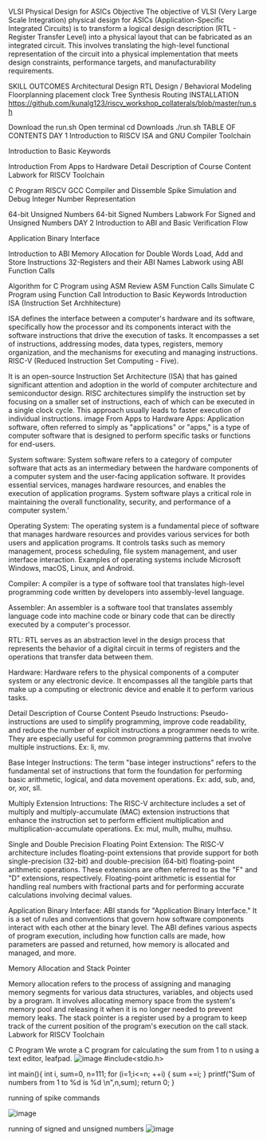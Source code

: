VLSI Physical Design for ASICs
Objective
The objective of VLSI (Very Large Scale Integration) physical design for ASICs (Application-Specific Integrated Circuits) is to transform a logical design description (RTL - Register Transfer Level) into a physical layout that can be fabricated as an integrated circuit. This involves translating the high-level functional representation of the circuit into a physical implementation that meets design constraints, performance targets, and manufacturability requirements.

SKILL OUTCOMES
Architectural Design
RTL Design / Behavioral Modeling
Floorplanning
placement
clock Tree Synthesis
Routing
INSTALLATION
https://github.com/kunalg123/riscv_workshop_collaterals/blob/master/run.sh

Download the run.sh
Open terminal
cd Downloads
./run.sh
TABLE OF CONTENTS
DAY 1
Introduction to RISCV ISA and GNU Compiler Toolchain

Introduction to Basic Keywords

Introduction
From Apps to Hardware
Detail Description of Course Content
Labwork for RISCV Toolchain

C Program
RISCV GCC Compiler and Dissemble
Spike Simulation and Debug
Integer Number Representation

64-bit Unsigned Numbers
64-bit Signed Numbers
Labwork For Signed and Unsigned Numbers
DAY 2
Introduction to ABI and Basic Verification Flow

Application Binary Interface

Introduction to ABI
Memory Allocation for Double Words
Load, Add and Store Instructions
32-Registers and their ABI Names
Labwork using ABI Function Calls

Algorithm for C Program using ASM
Review ASM Function Calls
Simulate C Program using Function Call
Introduction to Basic Keywords
Introduction
ISA (Instruction Set Archhitecture)

ISA defines the interface between a computer's hardware and its software, specifically how the processor and its components interact with the software instructions that drive the execution of tasks.
It encompasses a set of instructions, addressing modes, data types, registers, memory organization, and the mechanisms for executing and managing instructions.
RISC-V (Reduced Instruction Set Computing - Five).

It is an open-source Instruction Set Architecture (ISA) that has gained significant attention and adoption in the world of computer architecture and semiconductor design.
RISC architectures simplify the instruction set by focusing on a smaller set of instructions, each of which can be executed in a single clock cycle. This approach usually leads to faster execution of individual instructions.
image
From Apps to Hardware
Apps: Application software, often referred to simply as "applications" or "apps," is a type of computer software that is designed to perform specific tasks or functions for end-users.

System software: System software refers to a category of computer software that acts as an intermediary between the hardware components of a computer system and the user-facing application software. It provides essential services, manages hardware resources, and enables the execution of application programs. System software plays a critical role in maintaining the overall functionality, security, and performance of a computer system.'

Operating System: The operating system is a fundamental piece of software that manages hardware resources and provides various services for both users and application programs. It controls tasks such as memory management, process scheduling, file system management, and user interface interaction. Examples of operating systems include Microsoft Windows, macOS, Linux, and Android.

Compiler: A compiler is a type of software tool that translates high-level programming code written by developers into assembly-level language.

Assembler: An assembler is a software tool that translates assembly language code into machine code or binary code that can be directly executed by a computer's processor.

RTL: RTL serves as an abstraction level in the design process that represents the behavior of a digital circuit in terms of registers and the operations that transfer data between them.

Hardware: Hardware refers to the physical components of a computer system or any electronic device. It encompasses all the tangible parts that make up a computing or electronic device and enable it to perform various tasks.

Detail Description of Course Content
Pseudo Instructions: Pseudo-instructions are used to simplify programming, improve code readability, and reduce the number of explicit instructions a programmer needs to write. They are especially useful for common programming patterns that involve multiple instructions. Ex: li, mv.

Base Integer Instructions: The term "base integer instructions" refers to the fundamental set of instructions that form the foundation for performing basic arithmetic, logical, and data movement operations. Ex: add, sub, and, or, xor, sll.

Multiply Extension Intructions: The RISC-V architecture includes a set of multiply and multiply-accumulate (MAC) extension instructions that enhance the instruction set to perform efficient multiplication and multiplication-accumulate operations. Ex: mul, mulh, mulhu, mulhsu.

Single and Double Precision Floating Point Extension: The RISC-V architecture includes floating-point extensions that provide support for both single-precision (32-bit) and double-precision (64-bit) floating-point arithmetic operations. These extensions are often referred to as the "F" and "D" extensions, respectively. Floating-point arithmetic is essential for handling real numbers with fractional parts and for performing accurate calculations involving decimal values.

Application Binary Interface: ABI stands for "Application Binary Interface." It is a set of rules and conventions that govern how software components interact with each other at the binary level. The ABI defines various aspects of program execution, including how function calls are made, how parameters are passed and returned, how memory is allocated and managed, and more.

Memory Allocation and Stack Pointer

Memory allocation refers to the process of assigning and managing memory segments for various data structures, variables, and objects used by a program. It involves allocating memory space from the system's memory pool and releasing it when it is no longer needed to prevent memory leaks.
The stack pointer is a register used by a program to keep track of the current position of the program's execution on the call stack.
Labwork for RISCV Toolchain

C Program
We wrote a C program for calculating the sum from 1 to n using a text editor, leafpad.
![image](https://github.com/ughdeiek/pes_asic_class/assets/142580251/f1b66028-3d31-4f26-ae4f-1d48e21d577f)
#include<stdio.h>

int main(){
	int i, sum=0, n=111;
	for (i=1;i<=n; ++i) {
	sum +=i;
	}
	printf("Sum of numbers from 1 to %d is %d \n",n,sum);
	return 0;
}

running of spike commands

![image](https://github.com/ughdeiek/pes_asic_class/assets/142580251/ed2cbcd6-fe10-4a4e-b8a8-f2f851a1d99d)

running of signed and unsigned numbers
![image](https://github.com/ughdeiek/pes_asic_class/assets/142580251/4b6d7c4f-c309-4808-b61c-c0621c3e0a6f)








